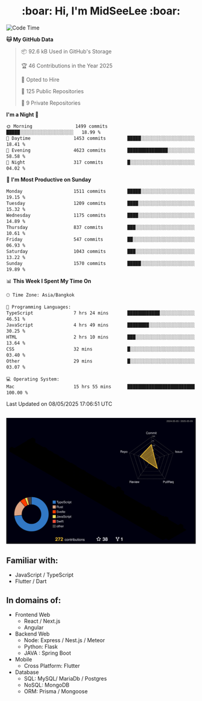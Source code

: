 <h1 align="center"> :boar: Hi, I'm MidSeeLee :boar:</h1>
 
<!--START_SECTION:waka-->
![Code Time](http://img.shields.io/badge/Code%20Time-2%2C868%20hrs%2039%20mins-blue)

**🐱 My GitHub Data** 

> 📦 92.6 kB Used in GitHub's Storage 
 > 
> 🏆 46 Contributions in the Year 2025
 > 
> 💼 Opted to Hire
 > 
> 📜 125 Public Repositories 
 > 
> 🔑 9 Private Repositories 
 > 
**I'm a Night 🦉** 

```text
🌞 Morning                1499 commits        █████░░░░░░░░░░░░░░░░░░░░   18.99 % 
🌆 Daytime                1453 commits        █████░░░░░░░░░░░░░░░░░░░░   18.41 % 
🌃 Evening                4623 commits        ███████████████░░░░░░░░░░   58.58 % 
🌙 Night                  317 commits         █░░░░░░░░░░░░░░░░░░░░░░░░   04.02 % 
```
📅 **I'm Most Productive on Sunday** 

```text
Monday                   1511 commits        █████░░░░░░░░░░░░░░░░░░░░   19.15 % 
Tuesday                  1209 commits        ████░░░░░░░░░░░░░░░░░░░░░   15.32 % 
Wednesday                1175 commits        ████░░░░░░░░░░░░░░░░░░░░░   14.89 % 
Thursday                 837 commits         ███░░░░░░░░░░░░░░░░░░░░░░   10.61 % 
Friday                   547 commits         ██░░░░░░░░░░░░░░░░░░░░░░░   06.93 % 
Saturday                 1043 commits        ███░░░░░░░░░░░░░░░░░░░░░░   13.22 % 
Sunday                   1570 commits        █████░░░░░░░░░░░░░░░░░░░░   19.89 % 
```


📊 **This Week I Spent My Time On** 

```text
🕑︎ Time Zone: Asia/Bangkok

💬 Programming Languages: 
TypeScript               7 hrs 24 mins       ████████████░░░░░░░░░░░░░   46.51 % 
JavaScript               4 hrs 49 mins       ████████░░░░░░░░░░░░░░░░░   30.25 % 
HTML                     2 hrs 10 mins       ███░░░░░░░░░░░░░░░░░░░░░░   13.64 % 
CSS                      32 mins             █░░░░░░░░░░░░░░░░░░░░░░░░   03.40 % 
Other                    29 mins             █░░░░░░░░░░░░░░░░░░░░░░░░   03.07 % 

💻 Operating System: 
Mac                      15 hrs 55 mins      █████████████████████████   100.00 % 
```


 Last Updated on 08/05/2025 17:06:51 UTC
<!--END_SECTION:waka-->

##

![](./profile-3d-contrib/profile-night-rainbow.svg)

## Familiar with:
- JavaScript / TypeScript
- Flutter / Dart

## In domains of:
- Frontend Web
  - React / Next.js
  - Angular
- Backend Web
  - Node: Express / Nest.js / Meteor
  - Python: Flask
  - JAVA : Spring Boot
- Mobile
  - Cross Platform: Flutter
- Database
  - SQL: MySQL/ MariaDb / Postgres
  - NoSQL: MongoDB
  - ORM: Prisma / Mongoose
